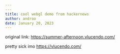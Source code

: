 ```yaml
---
---
title: cool webgl demo from hackernews
author: androo
date: January 20, 2023
---
```

original link: https://summer-afternoon.vlucendo.com/

pretty sick imo
https://vlucendo.com/

